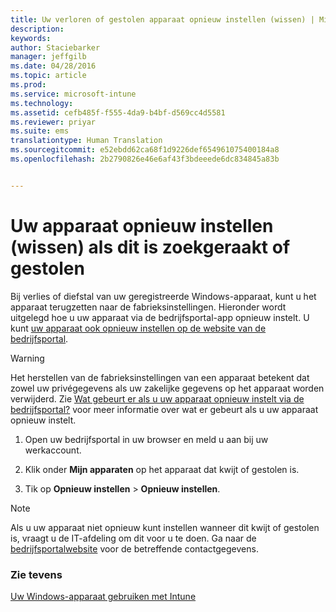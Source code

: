 ```yaml
---
title: Uw verloren of gestolen apparaat opnieuw instellen (wissen) | Microsoft Intune
description: 
keywords: 
author: Staciebarker
manager: jeffgilb
ms.date: 04/28/2016
ms.topic: article
ms.prod: 
ms.service: microsoft-intune
ms.technology: 
ms.assetid: cefb485f-f555-4da9-b4bf-d569cc4d5581
ms.reviewer: priyar
ms.suite: ems
translationtype: Human Translation
ms.sourcegitcommit: e52ebdd62ca68f1d9226def654961075400184a8
ms.openlocfilehash: 2b2790826e46e6af43f3bdeeede6dc834845a83b


---
```



# Uw apparaat opnieuw instellen (wissen) als dit is zoekgeraakt of gestolen

Bij verlies of diefstal van uw geregistreerde Windows-apparaat, kunt u het apparaat terugzetten naar de fabrieksinstellingen. Hieronder wordt uitgelegd hoe u uw apparaat via de bedrijfsportal-app opnieuw instelt. U kunt [uw apparaat ook opnieuw instellen op de website van de bedrijfsportal](reset-your-device-cpwebsite.md).


> [!WARNING]
> Het herstellen van de fabrieksinstellingen van een apparaat betekent dat zowel uw privégegevens als uw zakelijke gegevens op het apparaat worden verwijderd. Zie [Wat gebeurt er als u uw apparaat opnieuw instelt via de bedrijfsportal?](what-happens-if-you-reset-your-device-using-the-company-portal-windows.md) voor meer informatie over wat er gebeurt als u uw apparaat opnieuw instelt.

1.  Open uw bedrijfsportal in uw browser en meld u aan bij uw werkaccount.

2.  Klik onder **Mijn apparaten** op het apparaat dat kwijt of gestolen is.

3.  Tik op **Opnieuw instellen** &gt; **Opnieuw instellen**.

> [!NOTE]
> Als u uw apparaat niet opnieuw kunt instellen wanneer dit kwijt of gestolen is, vraagt u de IT-afdeling om dit voor u te doen. Ga naar de [bedrijfsportalwebsite](http://portal.manage.microsoft.com) voor de betreffende contactgegevens.

### Zie tevens
[Uw Windows-apparaat gebruiken met Intune](using-your-windows-device-with-intune.md)


<!--HONumber=Jun16_HO4-->



